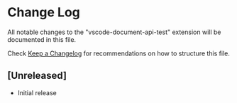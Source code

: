 # Change Log

All notable changes to the "vscode-document-api-test" extension will be documented in this file.

Check [Keep a Changelog](http://keepachangelog.com/) for recommendations on how to structure this file.

## [Unreleased]

- Initial release